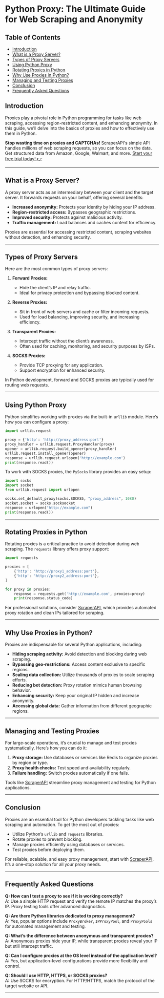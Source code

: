 
# Python Proxy: The Ultimate Guide for Web Scraping and Anonymity

## Table of Contents
- [Introduction](#introduction)
- [What is a Proxy Server?](#what-is-a-proxy-server)
- [Types of Proxy Servers](#types-of-proxy-servers)
- [Using Python Proxy](#using-python-proxy)
- [Rotating Proxies in Python](#rotating-proxies-in-python)
- [Why Use Proxies in Python?](#why-use-proxies-in-python)
- [Managing and Testing Proxies](#managing-and-testing-proxies)
- [Conclusion](#conclusion)
- [Frequently Asked Questions](#frequently-asked-questions)

## Introduction

Proxies play a pivotal role in Python programming for tasks like web scraping, accessing region-restricted content, and enhancing anonymity. In this guide, we’ll delve into the basics of proxies and how to effectively use them in Python.

**Stop wasting time on proxies and CAPTCHAs!** ScraperAPI's simple API handles millions of web scraping requests, so you can focus on the data. Get structured data from Amazon, Google, Walmart, and more. [Start your free trial today! 👉](https://www.scraperapi.com/?fp_ref=coupons)

---

## What is a Proxy Server?

A proxy server acts as an intermediary between your client and the target server. It forwards requests on your behalf, offering several benefits:

- **Increased anonymity:** Protects your identity by hiding your IP address.
- **Region-restricted access:** Bypasses geographic restrictions.
- **Improved security:** Protects against malicious activity.
- **Traffic management:** Load balances and caches content for efficiency.

Proxies are essential for accessing restricted content, scraping websites without detection, and enhancing security.

---

## Types of Proxy Servers

Here are the most common types of proxy servers:

1. **Forward Proxies:** 
   - Hide the client’s IP and relay traffic.
   - Ideal for privacy protection and bypassing blocked content.

2. **Reverse Proxies:** 
   - Sit in front of web servers and cache or filter incoming requests.
   - Used for load balancing, improving security, and increasing efficiency.

3. **Transparent Proxies:** 
   - Intercept traffic without the client’s awareness.
   - Often used for caching, monitoring, and security purposes by ISPs.

4. **SOCKS Proxies:** 
   - Provide TCP proxying for any application.
   - Support encryption for enhanced security.

In Python development, forward and SOCKS proxies are typically used for routing web requests.

---

## Using Python Proxy

Python simplifies working with proxies via the built-in `urllib` module. Here’s how you can configure a proxy:

```python
import urllib.request

proxy = {'http': 'http://proxy_address:port'}
proxy_handler = urllib.request.ProxyHandler(proxy)
opener = urllib.request.build_opener(proxy_handler)
urllib.request.install_opener(opener)
response = urllib.request.urlopen('http://example.com')
print(response.read())
```

To work with SOCKS proxies, the `PySocks` library provides an easy setup:

```python
import socks
import socket
from urllib.request import urlopen

socks.set_default_proxy(socks.SOCKS5, "proxy_address", 1080)
socket.socket = socks.socksocket
response = urlopen("http://example.com")
print(response.read())
```

---

## Rotating Proxies in Python

Rotating proxies is a critical practice to avoid detection during web scraping. The `requests` library offers proxy support:

```python
import requests

proxies = [
    {'http': 'http://proxy1_address:port'},
    {'http': 'http://proxy2_address:port'},
]

for proxy in proxies:
    response = requests.get('http://example.com', proxies=proxy)
    print(response.status_code)
```

For professional solutions, consider [ScraperAPI](https://www.scraperapi.com/?fp_ref=coupons), which provides automated proxy rotation and clean IPs tailored for scraping.

---

## Why Use Proxies in Python?

Proxies are indispensable for several Python applications, including:

- **Hiding scraping activity:** Avoid detection and blocking during web scraping.
- **Bypassing geo-restrictions:** Access content exclusive to specific regions.
- **Scaling data collection:** Utilize thousands of proxies to scale scraping efforts.
- **Reducing bot detection:** Proxy rotation mimics human browsing behavior.
- **Enhancing security:** Keep your original IP hidden and increase anonymity.
- **Accessing global data:** Gather information from different geographic regions.

---

## Managing and Testing Proxies

For large-scale operations, it’s crucial to manage and test proxies systematically. Here’s how you can do it:

1. **Proxy storage:** Use databases or services like Redis to organize proxies by region or type.
2. **Proxy health checks:** Test speed and availability regularly.
3. **Failure handling:** Switch proxies automatically if one fails.

Tools like [ScraperAPI](https://www.scraperapi.com/?fp_ref=coupons) streamline proxy management and testing for Python applications.

---

## Conclusion

Proxies are an essential tool for Python developers tackling tasks like web scraping and automation. To get the most out of proxies:

- Utilize Python’s `urllib` and `requests` libraries.
- Rotate proxies to prevent blocking.
- Manage proxies efficiently using databases or services.
- Test proxies before deploying them.

For reliable, scalable, and easy proxy management, start with [ScraperAPI](https://www.scraperapi.com/?fp_ref=coupons). It’s a one-stop solution for all your proxy needs.

---

## Frequently Asked Questions

**Q: How can I test a proxy to see if it is working correctly?**  
A: Use a simple HTTP request and verify the remote IP matches the proxy’s IP. Proxy testing tools offer advanced diagnostics.

**Q: Are there Python libraries dedicated to proxy management?**  
A: Yes, popular options include `ProxyBroker`, `IPProxyPool`, and `ProxyPools` for automated management and testing.

**Q: What’s the difference between anonymous and transparent proxies?**  
A: Anonymous proxies hide your IP, while transparent proxies reveal your IP but still intercept traffic.

**Q: Can I configure proxies at the OS level instead of the application level?**  
A: Yes, but application-level configurations provide more flexibility and control.

**Q: Should I use HTTP, HTTPS, or SOCKS proxies?**  
A: Use SOCKS for encryption. For HTTP/HTTPS, match the protocol of the target website or API.

---
